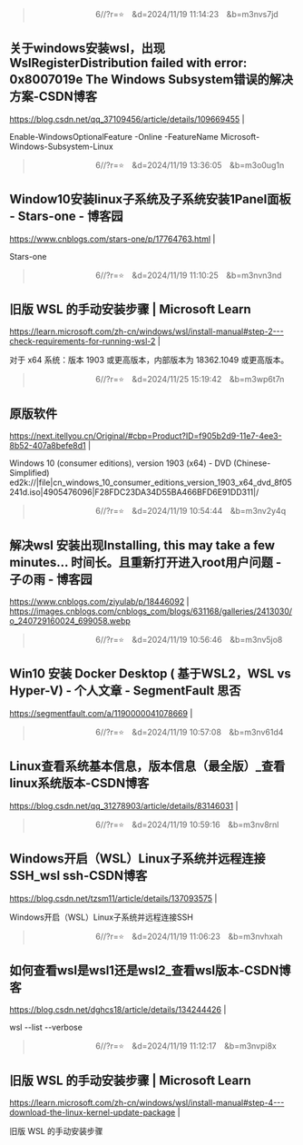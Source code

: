 
>　　　　　　　　6//?r=⭐　&d=2024/11/19 11:14:23　&b=m3nvs7jd
## 关于windows安装wsl，出现WslRegisterDistribution failed with error: 0x8007019e The Windows Subsystem错误的解决方案-CSDN博客
https://blog.csdn.net/qq_37109456/article/details/109669455
|

Enable-WindowsOptionalFeature -Online -FeatureName Microsoft-Windows-Subsystem-Linux

>　　　　　　　　6//?r=⭐　&d=2024/11/19 13:36:05　&b=m3o0ug1n
## Window10安装linux子系统及子系统安装1Panel面板 - Stars-one - 博客园
https://www.cnblogs.com/stars-one/p/17764763.html
|

Stars-one

>　　　　　　　　6//?r=⭐　&d=2024/11/19 11:10:25　&b=m3nvn3nd
## 旧版 WSL 的手动安装步骤 | Microsoft Learn
https://learn.microsoft.com/zh-cn/windows/wsl/install-manual#step-2---check-requirements-for-running-wsl-2
|

对于 x64 系统：版本 1903 或更高版本，内部版本为 18362.1049 或更高版本。

>　　　　　　　　6//?r=⭐　&d=2024/11/25 15:19:42　&b=m3wp6t7n
## 原版软件
https://next.itellyou.cn/Original/#cbp=Product?ID=f905b2d9-11e7-4ee3-8b52-407a8befe8d1
|

Windows 10 (consumer editions), version 1903 (x64) - DVD (Chinese-Simplified)
ed2k://|file|cn_windows_10_consumer_editions_version_1903_x64_dvd_8f05241d.iso|4905476096|F28FDC23DA34D55BA466BFD6E91DD311|/

>　　　　　　　　6//?r=⭐　&d=2024/11/19 10:54:44　&b=m3nv2y4q
## 解决wsl 安装出现Installing, this may take a few minutes… 时间长。且重新打开进入root用户问题 - 子の雨 - 博客园
https://www.cnblogs.com/ziyulab/p/18446092
|
https://images.cnblogs.com/cnblogs_com/blogs/631168/galleries/2413030/o_240729160024_699058.webp

>　　　　　　　　6//?r=⭐　&d=2024/11/19 10:56:46　&b=m3nv5jo8
## Win10 安装 Docker Desktop ( 基于WSL2，WSL vs Hyper-V) - 个人文章 - SegmentFault 思否
https://segmentfault.com/a/1190000041078669
|

>　　　　　　　　6//?r=⭐　&d=2024/11/19 10:57:08　&b=m3nv61d4
## Linux查看系统基本信息，版本信息（最全版）_查看linux系统版本-CSDN博客
https://blog.csdn.net/qq_31278903/article/details/83146031
|

>　　　　　　　　6//?r=⭐　&d=2024/11/19 10:59:16　&b=m3nv8rnl
## Windows开启（WSL）Linux子系统并远程连接SSH_wsl ssh-CSDN博客
https://blog.csdn.net/tzsm11/article/details/137093575
|

Windows开启（WSL）Linux子系统并远程连接SSH

>　　　　　　　　6//?r=⭐　&d=2024/11/19 11:06:23　&b=m3nvhxah
## 如何查看wsl是wsl1还是wsl2_查看wsl版本-CSDN博客
https://blog.csdn.net/dghcs18/article/details/134244426
|

wsl --list --verbose

>　　　　　　　　6//?r=⭐　&d=2024/11/19 11:12:17　&b=m3nvpi8x
## 旧版 WSL 的手动安装步骤 | Microsoft Learn
https://learn.microsoft.com/zh-cn/windows/wsl/install-manual#step-4---download-the-linux-kernel-update-package
|

旧版 WSL 的手动安装步骤
